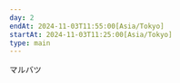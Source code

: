 ```yaml
---
day: 2
endAt: 2024-11-03T11:55:00[Asia/Tokyo]
startAt: 2024-11-03T11:25:00[Asia/Tokyo]
type: main
---
```


マルバツ
